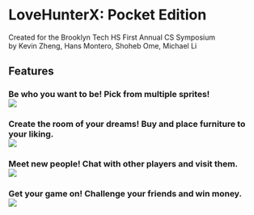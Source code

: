 # LoveHunterX: Pocket Edition

Created for the Brooklyn Tech HS First Annual CS Symposium <br/>
by Kevin Zheng, Hans Montero, Shoheb Ome, Michael Li

<h2>Features</h2>
<h3>
  Be who you want to be! Pick from multiple sprites! 
  <br/> 
  <img src="https://github.com/kevtehpro35/LoveHunterX-PE/blob/master/android/assets/customize.png"/>
</h3>
<h3>
  Create the room of your dreams! Buy and place furniture to your liking.
  <br/> 
  <img src="https://github.com/kevtehpro35/LoveHunterX-PE/blob/master/android/assets/furniture.png"/>
</h3>
<h3>
  Meet new people! Chat with other players and visit them.
  <br/> 
  <img src="https://github.com/kevtehpro35/LoveHunterX-PE/blob/master/android/assets/friends.png"/>
</h3>
<h3>
  Get your game on! Challenge your friends and win money.
  <br/> 
  <img src="https://github.com/kevtehpro35/LoveHunterX-PE/blob/master/android/assets/game.png"/>
</h3>

